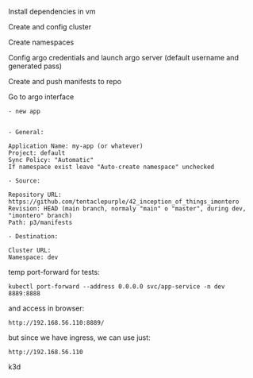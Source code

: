 Install dependencies in vm

Create and config cluster

Create namespaces

Config argo credentials and launch argo server (default username and generated pass)

Create and push manifests to repo

Go to argo interface

    - new app


    - General:

    Application Name: my-app (or whatever)
    Project: default
    Sync Policy: "Automatic"
    If namespace exist leave "Auto-create namespace" unchecked

    - Source:

    Repository URL: https://github.com/tentaclepurple/42_inception_of_things_imontero
    Revision: HEAD (main branch, normaly "main" o "master", during dev, "imontero" branch)
    Path: p3/manifests

    - Destination:

    Cluster URL: 
    Namespace: dev



temp port-forward for tests:

    kubectl port-forward --address 0.0.0.0 svc/app-service -n dev 8889:8888

and access in browser:

    http://192.168.56.110:8889/

but since we have ingress, we can use just:

    http://192.168.56.110

k3d
